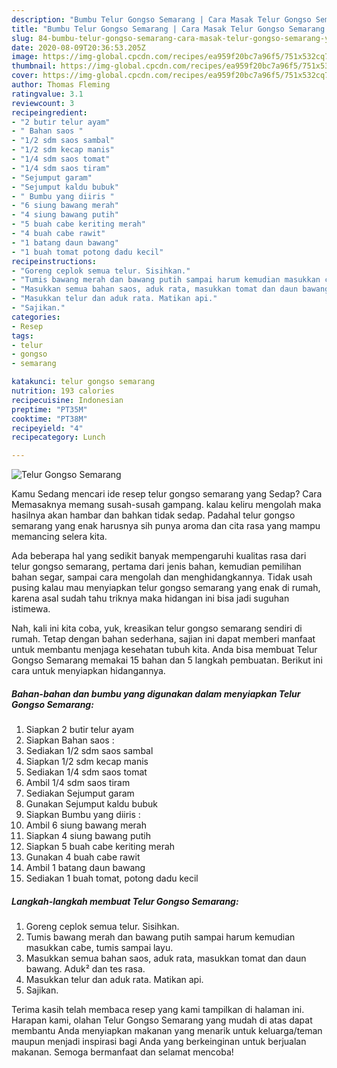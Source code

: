 ```yaml
---
description: "Bumbu Telur Gongso Semarang | Cara Masak Telur Gongso Semarang Yang Enak dan Simpel"
title: "Bumbu Telur Gongso Semarang | Cara Masak Telur Gongso Semarang Yang Enak dan Simpel"
slug: 84-bumbu-telur-gongso-semarang-cara-masak-telur-gongso-semarang-yang-enak-dan-simpel
date: 2020-08-09T20:36:53.205Z
image: https://img-global.cpcdn.com/recipes/ea959f20bc7a96f5/751x532cq70/telur-gongso-semarang-foto-resep-utama.jpg
thumbnail: https://img-global.cpcdn.com/recipes/ea959f20bc7a96f5/751x532cq70/telur-gongso-semarang-foto-resep-utama.jpg
cover: https://img-global.cpcdn.com/recipes/ea959f20bc7a96f5/751x532cq70/telur-gongso-semarang-foto-resep-utama.jpg
author: Thomas Fleming
ratingvalue: 3.1
reviewcount: 3
recipeingredient:
- "2 butir telur ayam"
- " Bahan saos "
- "1/2 sdm saos sambal"
- "1/2 sdm kecap manis"
- "1/4 sdm saos tomat"
- "1/4 sdm saos tiram"
- "Sejumput garam"
- "Sejumput kaldu bubuk"
- " Bumbu yang diiris "
- "6 siung bawang merah"
- "4 siung bawang putih"
- "5 buah cabe keriting merah"
- "4 buah cabe rawit"
- "1 batang daun bawang"
- "1 buah tomat potong dadu kecil"
recipeinstructions:
- "Goreng ceplok semua telur. Sisihkan."
- "Tumis bawang merah dan bawang putih sampai harum kemudian masukkan cabe, tumis sampai layu."
- "Masukkan semua bahan saos, aduk rata, masukkan tomat dan daun bawang. Aduk² dan tes rasa."
- "Masukkan telur dan aduk rata. Matikan api."
- "Sajikan."
categories:
- Resep
tags:
- telur
- gongso
- semarang

katakunci: telur gongso semarang 
nutrition: 193 calories
recipecuisine: Indonesian
preptime: "PT35M"
cooktime: "PT38M"
recipeyield: "4"
recipecategory: Lunch

---
```



![Telur Gongso Semarang](https://img-global.cpcdn.com/recipes/ea959f20bc7a96f5/751x532cq70/telur-gongso-semarang-foto-resep-utama.jpg)

Kamu Sedang mencari ide resep telur gongso semarang yang Sedap? Cara Memasaknya memang susah-susah gampang. kalau keliru mengolah maka hasilnya akan hambar dan bahkan tidak sedap. Padahal telur gongso semarang yang enak harusnya sih punya aroma dan cita rasa yang mampu memancing selera kita.

Ada beberapa hal yang sedikit banyak mempengaruhi kualitas rasa dari telur gongso semarang, pertama dari jenis bahan, kemudian pemilihan bahan segar, sampai cara mengolah dan menghidangkannya. Tidak usah pusing kalau mau menyiapkan telur gongso semarang yang enak di rumah, karena asal sudah tahu triknya maka hidangan ini bisa jadi suguhan istimewa.




Nah, kali ini kita coba, yuk, kreasikan telur gongso semarang sendiri di rumah. Tetap dengan bahan sederhana, sajian ini dapat memberi manfaat untuk membantu menjaga kesehatan tubuh kita. Anda bisa membuat Telur Gongso Semarang memakai 15 bahan dan 5 langkah pembuatan. Berikut ini cara untuk menyiapkan hidangannya.

<!--inarticleads1-->

##### Bahan-bahan dan bumbu yang digunakan dalam menyiapkan Telur Gongso Semarang:

1. Siapkan 2 butir telur ayam
1. Siapkan  Bahan saos :
1. Sediakan 1/2 sdm saos sambal
1. Siapkan 1/2 sdm kecap manis
1. Sediakan 1/4 sdm saos tomat
1. Ambil 1/4 sdm saos tiram
1. Sediakan Sejumput garam
1. Gunakan Sejumput kaldu bubuk
1. Siapkan  Bumbu yang diiris :
1. Ambil 6 siung bawang merah
1. Siapkan 4 siung bawang putih
1. Siapkan 5 buah cabe keriting merah
1. Gunakan 4 buah cabe rawit
1. Ambil 1 batang daun bawang
1. Sediakan 1 buah tomat, potong dadu kecil




<!--inarticleads2-->

##### Langkah-langkah membuat Telur Gongso Semarang:

1. Goreng ceplok semua telur. Sisihkan.
1. Tumis bawang merah dan bawang putih sampai harum kemudian masukkan cabe, tumis sampai layu.
1. Masukkan semua bahan saos, aduk rata, masukkan tomat dan daun bawang. Aduk² dan tes rasa.
1. Masukkan telur dan aduk rata. Matikan api.
1. Sajikan.




Terima kasih telah membaca resep yang kami tampilkan di halaman ini. Harapan kami, olahan Telur Gongso Semarang yang mudah di atas dapat membantu Anda menyiapkan makanan yang menarik untuk keluarga/teman maupun menjadi inspirasi bagi Anda yang berkeinginan untuk berjualan makanan. Semoga bermanfaat dan selamat mencoba!
